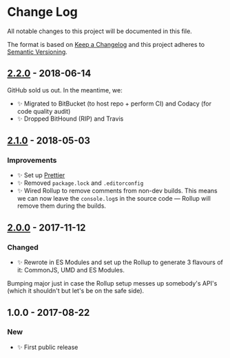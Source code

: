 # Change Log

All notable changes to this project will be documented in this file.

The format is based on [Keep a Changelog](http://keepachangelog.com/)
and this project adheres to [Semantic Versioning](http://semver.org/).

## [2.2.0] - 2018-06-14

GitHub sold us out. In the meantime, we:

- ✨ Migrated to BitBucket (to host repo + perform CI) and Codacy (for code quality audit)
- ✨ Dropped BitHound (RIP) and Travis

## [2.1.0] - 2018-05-03

### Improvements

- ✨ Set up [Prettier](https://prettier.io)
- ✨ Removed `package.lock` and `.editorconfig`
- ✨ Wired Rollup to remove comments from non-dev builds. This means we can now leave the `console.log`s in the source code — Rollup will remove them during the builds.

## [2.0.0] - 2017-11-12

### Changed

- ✨ Rewrote in ES Modules and set up the Rollup to generate 3 flavours of it: CommonJS, UMD and ES Modules.

Bumping major just in case the Rollup setup messes up somebody's API's (which it shouldn't but let's be on the safe side).

## 1.0.0 - 2017-08-22

### New

- ✨ First public release

[2.2.0]: https://bitbucket.org/codsen/csv-sort/branches/compare/v2.2.0%0Dv2.1.1#diff
[2.1.0]: https://bitbucket.org/codsen/csv-sort/branches/compare/v2.1.0%0Dv2.0.6#diff
[2.0.0]: https://bitbucket.org/codsen/csv-sort/branches/compare/v2.0.0%0Dv1.0.4#diff
